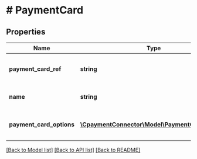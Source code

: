 # # PaymentCard

## Properties

Name | Type | Description | Notes
------------ | ------------- | ------------- | -------------
**payment_card_ref** | **string** | The payment card reference | [optional] 
**name** | **string** | The payment card name | [optional] 
**payment_card_options** | [**\CpaymentConnector\Model\PaymentCardOption[]**](PaymentCardOption.md) | All payment card options data | [optional] 

[[Back to Model list]](../../README.md#documentation-for-models) [[Back to API list]](../../README.md#documentation-for-api-endpoints) [[Back to README]](../../README.md)


